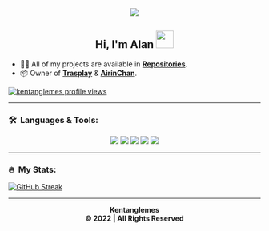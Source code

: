 <div align="center" style"border-radius:15px">
  <a href="https://saweria.co/aprilioakbar" title="Discord Server" target="_blank">
    <img src="https://media.tenor.com/dutdoOw7PjsAAAAi/happy-cat.gif" style"width: 10%;border-radius:15px">
  </a>
</div>

## <div align="center">Hi, I'm Alan </b><img src="https://media.giphy.com/media/hvRJCLFzcasrR4ia7z/giphy.gif" width="35"></h1>

- 👨‍💻 All of my projects are available in **[Repositories](https://github.com/kentanglemes?tab=repositories)**.
- 📦 Owner of **[Trasplay](https://github.com/kentanglemes/trasplay)** & **[AirinChan](https://github.com/airinchanbot)**.

[![kentanglemes profile views](https://u8views.com/api/v1/github/profiles/159621234/views/day-week-month-total-count.svg)](https://saweria.co/aprilioakbar)

***

### 🛠️ &nbsp;Languages & Tools:

<div align="center">
    <img src="https://img.shields.io/badge/-JavaScript-F7DF1E?logo=javascript&logoColor=000&style=for-the-badge" />
    <img src="https://img.shields.io/badge/TypeScript-%23007ACC.svg?style=for-the-badge&logo=typescript&logoColor=white" />
    <img src="https://img.shields.io/badge/-Git-F05032?logo=git&logoColor=fff&style=for-the-badge" />
    <img src="https://img.shields.io/badge/node.js-6DA55F?style=for-the-badge&logo=node.js&logoColor=white" />
    <img src= "https://img.shields.io/badge/MongoDB-%234ea94b.svg?style=for-the-badge&logo=mongodb&logoColor=white" />
</div>

***

### 🔥 &nbsp;My Stats:
[![GitHub Streak](https://streak-stats.demolab.com?user=kentanglemes&theme=dark)](https://saweria.co/aprilioakbar)

***

<p align="center">
    <b>
    Kentanglemes<br/>
 © 2022 | All Rights Reserved
